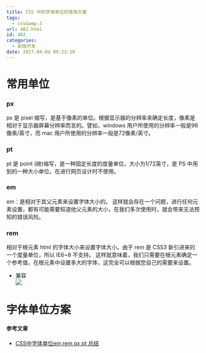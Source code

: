 ```yaml
---
title: CSS 中的字体单位的使用方案
tags:
  - css&amp;3
url: 402.html
id: 402
categories:
  - 前端开发
date: 2017-04-04 09:23:10
---
```


常用单位
====

### px

px 是 pixel 缩写，是基于像素的单位。根据显示器的分辨率来确定长度，像素是相对于显示器屏幕分辨率而言的。譬如，windows 用户所使用的分辨率一般是96像素/英寸，而 mac 用户所使用的分辨率一般是72像素/英寸。

### pt

pt 是 point (磅)缩写，是一种固定长度的度量单位，大小为1/72英寸，是 PS 中用到的一种大小单位，在进行网页设计时不使用。

### em

em：是相对于其父元素来设置字体大小的。 这样就会存在一个问题，进行任何元素设置，都有可能需要知道他父元素的大小，在我们多次使用时，就会带来无法预知的错误风险。

### rem

相对于根元素 html 的字体大小来设置字体大小。由于 rem 是 CSS3 新引进来的一个度量单位，所以 IE6~8 不支持。 这样就意味着，我们只需要在根元素确定一个参考值，在根元素中设置多大的字体，这完全可以根据您自己的需要来设置。

*   兼容  
    ![](http://7xw3o6.com1.z0.glb.clouddn.com/wp-content/uploads/2017/04/WX20170404-092206@2x-1024x223.png)

字体单位方案
======

#### 参考文章

*   [CSS中字体单位em,rem,px,pt 总结](http://www.dengzhr.com/frontend/css/341)